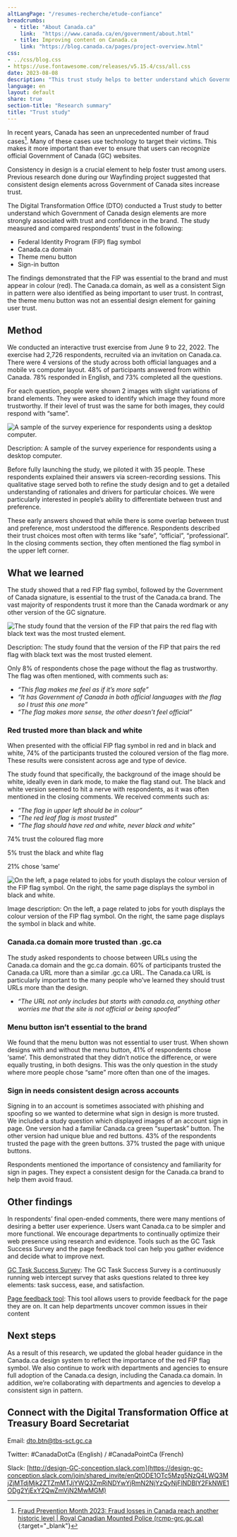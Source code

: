 ```yaml
---
altLangPage: "/resumes-recherche/etude-confiance"
breadcrumbs:
  - title: "About Canada.ca"
    link:  "https://www.canada.ca/en/government/about.html"
  - title: Improving content on Canada.ca
    link: "https://blog.canada.ca/pages/project-overview.html"
css:
- ../css/blog.css
- https://use.fontawesome.com/releases/v5.15.4/css/all.css
date: 2023-08-08
description: "This trust study helps to better understand which Government of Canada design elements are more strongly associated with trust and confidence in the brand"
language: en
layout: default
share: true
section-title: "Research summary"
title: "Trust study"
---
```


In recent years, Canada has seen an unprecedented number of fraud cases[^1]. Many of these cases use technology to target their victims. This makes it more important than ever to ensure that users can recognize official Government of Canada (GC) websites. 

Consistency in design is a crucial element to help foster trust among users. Previous research done during our Wayfinding project suggested that consistent design elements across Government of Canada sites increase trust. 

The Digital Transformation Office (DTO) conducted a Trust study to better understand which Government of Canada design elements are more strongly associated with trust and confidence in the brand. The study measured and compared respondents’ trust in the following:

-  Federal Identity Program (FIP) flag symbol
-  Canada.ca domain
-  Theme menu button 
-  Sign-in button  

The findings demonstrated that the FIP was essential to the brand and must appear in colour (red). The Canada.ca domain, as well as a consistent Sign in pattern were also identified as being important to user trust.  In contrast, the theme menu button was not an essential design element for gaining user trust.

## Method
We conducted an interactive trust exercise from June 9 to 22, 2022. The exercise had 2,726 respondents, recruited via an invitation on Canada.ca. There were 4 versions of the study across both official languages and a mobile vs computer layout. 48% of participants answered from within Canada. 78% responded in English, and 73% completed all the questions.

For each question, people were shown 2 images with slight variations of brand elements. They were asked to identify which image they found more trustworthy. If their level of trust was the same for both images, they could respond with “same”.

![A sample of the survey experience for respondents using a desktop computer.](/experimental/chelsey/research/images/trust-en.png "Trust comparaison")

Description: A sample of the survey experience for respondents using a desktop computer. 

Before fully launching the study, we piloted it with 35 people. These respondents explained their answers via screen-recording sessions. This qualitative stage served both to refine the study design and to get a detailed understanding of rationales and drivers for particular choices. We were particularly interested in people’s ability to differentiate between trust and preference.

These early answers showed that while there is some overlap between trust and preference, most understood the difference. Respondents described their trust choices most often with terms like “safe”, “official”, “professional”. In the closing comments section, they often mentioned the flag symbol in the upper left corner.

## What we learned
The study showed that a red FIP flag symbol, followed by the Government of Canada signature, is essential to the trust of the Canada.ca brand. The vast majority of respondents trust it more than the Canada wordmark or any other version of the GC signature. 

![The study found that the version of the FIP that pairs the red flag with black text was the most trusted element.](/experimental/chelsey/research/images/fip-en.png "fip-en")

Description: The study found that the version of the FIP that pairs the red flag with black text was the most trusted element.

Only 8% of respondents chose the page without the flag as trustworthy. The flag was often mentioned, with comments such as: 

-  _“This flag makes me feel as if it’s more safe”_
-  _“It has Government of Canada in both official languages with the flag so I trust this one more”_
-  _“The flag makes more sense, the other doesn’t feel official”_

### Red trusted more than black and white
When presented with the official FIP flag symbol in red and in black and white, 74% of the participants trusted the coloured version of the flag more. These results were consistent across age and type of device.

The study found that specifically, the background of the image should be white, ideally even in dark mode, to make the flag stand out. The black and white version seemed to hit a nerve with respondents, as it was often mentioned in the closing comments. We received comments such as:

-  _“The flag in upper left should be in colour”_
-  _“The red leaf flag is most trusted”_
-  _“The flag should have red and white, never black and white”_

74% trust the coloured flag more

5% trust the black and white flag

21% chose ‘same’

![On the left, a page related to jobs for youth displays the colour version of the FIP flag symbol. On the right, the same page displays the symbol in black and white.](/experimental/chelsey/research/images/ydg-en.png "Youth digital gateway")

Image description: On the left, a page related to jobs for youth displays the colour version of the FIP flag symbol. On the right, the same page displays the symbol in black and white.

### Canada.ca domain more trusted than .gc.ca
The study asked respondents to choose between URLs using the Canada.ca domain and the gc.ca domain. 60% of participants trusted the Canada.ca URL more than a similar .gc.ca URL. The Canada.ca URL is particularly important to the many people who’ve learned they should trust URLs more than the design.

-  _“The URL not only includes but starts with canada.ca, anything other worries me that the site is not official or being spoofed”_

### Menu button isn’t essential to the brand
We found that the menu button was not essential to user trust. When shown designs with and without the menu button, 41% of respondents chose ‘same’. This demonstrated that they didn’t notice the difference, or were equally trusting, in both designs. This was the only question in the study where more people chose “same” more often than one of the images.

### Sign in needs consistent design across accounts
Signing in to an account is sometimes associated with phishing and spoofing so we wanted to determine what sign in design is more trusted. We included a study question which displayed images of an account sign in page. One version had a familiar Canada.ca green “supertask” button. The other version had unique blue and red buttons. 43% of the respondents trusted the page with the green buttons. 37% trusted the page with unique buttons. 

Respondents mentioned the importance of consistency and familiarity for sign in pages. They expect a consistent design for the Canada.ca brand to help them avoid fraud. 

## Other findings
In respondents’ final open-ended comments, there were many mentions of desiring a better user experience. Users want Canada.ca to be simpler and more functional. We encourage departments to continually optimize their web presence using research and evidence. Tools such as the GC Task Success Survey and the page feedback tool can help you gather evidence and decide what to improve next.

[GC Task Success Survey](https://design.canada.ca/survey/index.html): The GC Task Success Survey is a continuously running web intercept survey that asks questions related to three key elements: task success, ease, and satisfaction.

[Page feedback tool](https://design.canada.ca/continuous-improvement/monitoring/feedback.html): This tool allows users to provide feedback for the page they are on. It can help departments uncover common issues in their content

## Next steps
As a result of this research, we updated the global header guidance in the Canada.ca design system to reflect the importance of the red FIP flag symbol. We also continue to work with departments and agencies to ensure full adoption of the Canada.ca design, including the Canada.ca domain. In addition, we’re collaborating with departments and agencies to develop a consistent sign in pattern.

## Connect with the Digital Transformation Office at Treasury Board Secretariat
Email: [dto.btn@tbs-sct.gc.ca](mailto:dto.btn@tbs-sct.gc.ca)

Twitter: #CanadaDotCa (English) / #CanadaPointCa (French)

Slack: [http://design-GC-conception.slack.com](https://design-gc-conception.slack.com/join/shared_invite/enQtODE1OTc5Mzg5NzQ4LWQ3MjZjMTdjMjk2ZTZmMTJjYWQ3ZmRiNDYwYjRmN2NjYzQyNjFlNDBlY2FkNWE1ODg2YjExY2QwZmVjN2MwMGM)


[^1]: [Fraud Prevention Month 2023: Fraud losses in Canada reach another historic level | Royal Canadian Mounted Police (rcmp-grc.gc.ca)](https://www.rcmp-grc.gc.ca/en/news/2023/fraud-prevention-month-2023-fraud-losses-canada-reach-historic-level){:target="_blank"}
